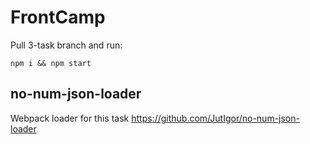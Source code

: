 # FrontCamp

Pull 3-task branch and run:
```
npm i && npm start
```

## no-num-json-loader
Webpack loader for this task
https://github.com/JutIgor/no-num-json-loader

